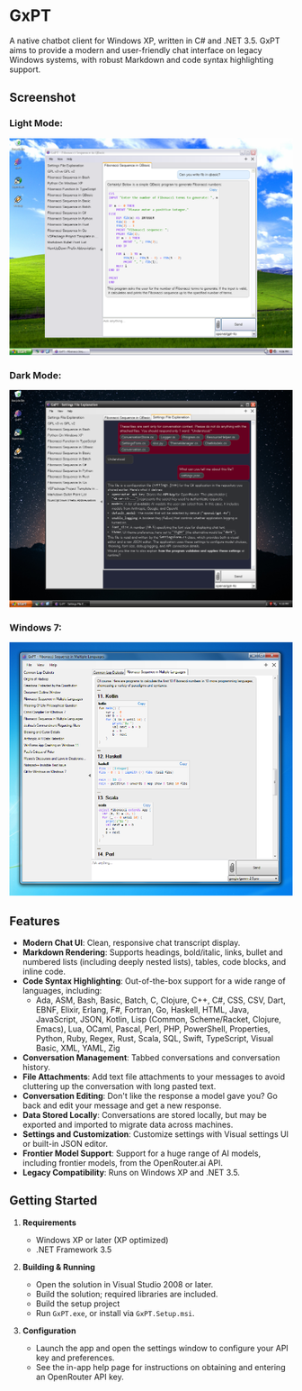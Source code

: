 # GxPT

A native chatbot client for Windows XP, written in C# and .NET 3.5. GxPT aims to provide a modern and user-friendly chat interface on legacy Windows systems, with robust Markdown and code syntax highlighting support.

## Screenshot

### Light Mode:
![GxPT Light Mode Screenshot](GxPT-light.png)
### Dark Mode:
![GxPT Dark Mode Screenshot](GxPT-dark.png)
### Windows 7:
![GxPT Windows 7 Screenshot](GxPT-win7.png)

## Features

- **Modern Chat UI**: Clean, responsive chat transcript display.
- **Markdown Rendering**: Supports headings, bold/italic, links, bullet and numbered lists (including deeply nested lists), tables, code blocks, and inline code.
- **Code Syntax Highlighting**: Out-of-the-box support for a wide range of languages, including:
   - Ada, ASM, Bash, Basic, Batch, C, Clojure, C++, C#, CSS, CSV, Dart, EBNF, Elixir, Erlang, F#, Fortran, Go, Haskell, HTML, Java, JavaScript, JSON, Kotlin, Lisp (Common, Scheme/Racket, Clojure, Emacs), Lua, OCaml, Pascal, Perl, PHP, PowerShell, Properties, Python, Ruby, Regex, Rust, Scala, SQL, Swift, TypeScript, Visual Basic, XML, YAML, Zig
- **Conversation Management**: Tabbed conversations and conversation history.
- **File Attachments**: Add text file attachments to your messages to avoid cluttering up the conversation with long pasted text.
- **Conversation Editing**: Don't like the response a model gave you? Go back and edit your message and get a new response.
- **Data Stored Locally**: Conversations are stored locally, but may be exported and imported to migrate data across machines.
- **Settings and Customization**: Customize settings with Visual settings UI or built-in JSON editor. 
- **Frontier Model Support**: Support for a huge range of AI models, including frontier models, from the OpenRouter.ai API. 
- **Legacy Compatibility**: Runs on Windows XP and .NET 3.5.

## Getting Started

1. **Requirements**
   - Windows XP or later (XP optimized)
   - .NET Framework 3.5

2. **Building & Running**
   - Open the solution in Visual Studio 2008 or later.
   - Build the solution; required libraries are included.
   - Build the setup project
   - Run `GxPT.exe`,  or install via `GxPT.Setup.msi`. 

3. **Configuration**
   - Launch the app and open the settings window to configure your API key and preferences.
   - See the in-app help page for instructions on obtaining and entering an OpenRouter API key.